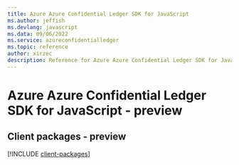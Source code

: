 ```yaml
---
title: Azure Azure Confidential Ledger SDK for JavaScript
ms.author: jeffish
ms.devlang: javascript
ms.data: 09/06/2022
ms.service: azureconfidentialledger
ms.topic: reference
author: xirzec
description: Reference for Azure Azure Confidential Ledger SDK for JavaScript
---
```

# Azure Azure Confidential Ledger SDK for JavaScript - preview

## Client packages - preview
[!INCLUDE [client-packages](azure-confidential-ledger-client-index.md)]
